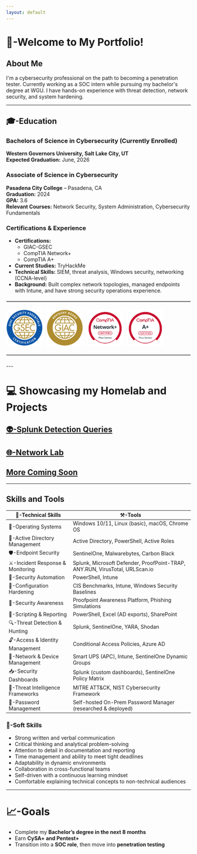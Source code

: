 ```yaml
---
layout: default
---
```


# 👋-Welcome to My Portfolio! 

## About Me  
I'm a cybersecurity professional on the path to becoming a penetration tester. Currently working as a SOC intern while pursuing my bachelor's degree at WGU. I have hands-on experience with threat detection, network security, and system hardening.

--- 

## 🎓-Education

### Bachelors of Science in Cybersecurity (Currently Enrolled)  
**Western Governors University, Salt Lake City, UT**  
**Expected Graduation:** June, 2026

### Associate of Science in Cybersecurity  
**Pasadena City College** – Pasadena, CA  
**Graduation:** 2024  
**GPA:** 3.6  
**Relevant Courses:** Network Security, System Administration, Cybersecurity Fundamentals

### Certifications & Experience  
- **Certifications:**
  - GIAC-GSEC
  - CompTIA Network+
  - CompTIA A+
- **Current Studies:** TryHackMe
- **Technical Skills:** SIEM, threat analysis, Windows security, networking (CCNA-level)  
- **Background:** Built complex network topologies, managed endpoints with Intune, and have strong security operations experience.

<hr style="border: 1px solid #ccc; margin: 20px 0;">

<div style="display: flex; gap: 10px;">
  <a href="https://www.credly.com/badges/eda603c2-8af8-485f-84f9-8b2901f35842/public_url">
    <img src="Assets/Certification/giac-security-essentials-certification-gsec.png" style="width: 100px; height:100px;">
  </a> <!-- Closing the first <a> tag -->
  
  <a href="https://www.credly.com/badges/aebdbd01-a8ef-4e2b-8746-93ecfe2f14ae/public_url">
    <img src="Assets/Certification/giac-advisory-board.1.png" style="width: 100px; height:100px;">   
  </a> <!-- Closing the third <a> tag -->

<a href="https://www.credly.com/badges/16380ce9-0baa-4ab4-b71c-c41cefa8b4b2/public_url">
    <img src="Assets/Certification/comptia-network-ce-certification.1.png" style="width: 100px; height:100px;">
  </a> <!-- Closing the second <a> tag -->
  
  <a href="https://www.credly.com/badges/fd9bc18e-5a51-48fb-baec-c11ca84ffdda/public_url">
    <img src="Assets/Certification/comptia-a-ce-certification.1.png" style="width: 100px; height:100px;">
  </a> <!-- Closing the second <a> tag -->

</div>

<hr style="border: 1px solid #ccc; margin: 20px 0;">
---

# 💻 Showcasing my Homelab and Projects
## [👽-Splunk Detection Queries](./projects/Splunk-Detection-Queries.html)
## [🌐-Network Lab](./projects/network-lab.html)
## [More Coming Soon]()

---

<h2>Skills and Tools</h2>

<table>
  <thead>
    <tr>
      <th>🤖-Technical Skills</th>
      <th>⚒️-Tools</th>
    </tr>
  </thead>
  <tbody>
    <tr>
      <td>🐧-Operating Systems</td>
      <td>Windows 10/11, Linux (basic), macOS, Chrome OS</td>
    </tr>
    <tr>
      <td>👥-Active Directory Management</td>
      <td>Active Directory, PowerShell, Active Roles</td>
    </tr>
    <tr>
      <td>🛡️-Endpoint Security</td>
      <td>SentinelOne, Malwarebytes, Carbon Black</td>
    </tr>
    <tr>
      <td>⚔️-Incident Response &amp; Monitoring</td>
      <td>Splunk, Microsoft Defender, ProofPoint-TRAP, ANY.RUN, VirusTotal, URLScan.io</td>
    </tr>
    <tr>
      <td>🚀-Security Automation</td>
      <td>PowerShell, Intune</td>
    </tr>
    <tr>
      <td>🧱-Configuration Hardening</td>
      <td>CIS Benchmarks, Intune, Windows Security Baselines</td>
    </tr>
    <tr>
      <td>📨-Security Awareness</td>
      <td>Proofpoint Awareness Platform, Phishing Simulations</td>
    </tr>
    <tr>
      <td>📃-Scripting &amp; Reporting</td>
      <td>PowerShell, Excel (AD exports), SharePoint</td>
    </tr>
    <tr>
      <td>🔍-Threat Detection &amp; Hunting</td>
      <td>Splunk, SentinelOne, YARA, Shodan</td>
    </tr>
    <tr>
      <td>🔓-Access &amp; Identity Management</td>
      <td>Conditional Access Policies, Azure AD</td>
    </tr>
    <tr>
      <td>📡-Network &amp; Device Management</td>
      <td>Smart UPS (APC), Intune, SentinelOne Dynamic Groups</td>
    </tr>
    <tr>
      <td>📥-Security Dashboards</td>
      <td>Splunk (custom dashboards), SentinelOne Policy Matrix</td>
    </tr>
    <tr>
      <td>🚩-Threat Intelligence Frameworks</td>
      <td>MITRE ATT&amp;CK, NIST Cybersecurity Framework</td>
    </tr>
    <tr>
      <td>🔐-Password Management</td>
      <td>Self-hosted On-Prem Password Manager (researched &amp; deployed)</td>
    </tr>
  </tbody>
</table>

### 🧠-Soft Skills

- Strong written and verbal communication
- Critical thinking and analytical problem-solving
- Attention to detail in documentation and reporting
- Time management and ability to meet tight deadlines
- Adaptability in dynamic environments
- Collaboration in cross-functional teams
- Self-driven with a continuous learning mindset
- Comfortable explaining technical concepts to non-technical audiences

---

# 📈-Goals  
- Complete my **Bachelor’s degree in the next 8 months**  
- Earn **CySA+ and Pentest+**  
- Transition into a **SOC role**, then move into **penetration testing**
